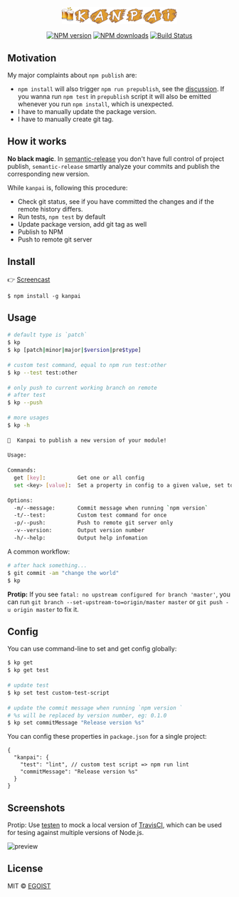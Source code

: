 <p align="center">
  <img src="media/kanpai.png" width="260"/>
</p>

<p align="center">
<a href="https://npmjs.com/package/kanpai"><img src="https://img.shields.io/npm/v/kanpai.svg" alt="NPM version"></a>
<a href="https://npmjs.com/package/kanpai"><img src="https://img.shields.io/npm/dm/kanpai.svg" alt="NPM downloads"></a>
<a href="https://circleci.com/gh/egoist/kanpai"><img src="https://img.shields.io/circleci/project/egoist/kanpai/master.svg" alt="Build Status"></a>
</p>

## Motivation

My major complaints about `npm publish` are:

- `npm install` will also trigger `npm run prepublish`, see the [discussion](https://github.com/npm/npm/issues/3059). If you wanna run `npm test` in `prepublish` script it will also be emitted whenever you run `npm install`, which is unexpected.
- I have to manually update the package version.
- I have to manually create git tag.

## How it works

**No black magic**. In [semantic-release](https://github.com/semantic-release/semantic-release) you don't have full control of project publish, `semantic-release` smartly analyze your commits and publish the corresponding new version.

While `kanpai` is, following this procedure:

- Check git status, see if you have committed the changes and if the remote history differs.
- Run tests, `npm test` by default
- Update package version, add git tag as well
- Publish to NPM
- Push to remote git server

## Install

👉 [Screencast](/media/screencast.gif)

```
$ npm install -g kanpai
```

## Usage

```bash
# default type is `patch`
$ kp
$ kp [patch|minor|major|$version|pre$type]

# custom test command, equal to npm run test:other
$ kp --test test:other

# only push to current working branch on remote
# after test
$ kp --push

# more usages
$ kp -h

🍻  Kanpai to publish a new version of your module!

Usage:

Commands:
  get [key]:          Get one or all config
  set <key> [value]:  Set a property in config to a given value, set to be null if no value shown

Options:
  -m/--message:       Commit message when running `npm version`
  -t/--test:          Custom test command for once
  -p/--push:          Push to remote git server only
  -v--version:        Output version number
  -h/--help:          Output help infomation
```

A common workflow:

```bash
# after hack something...
$ git commit -am "change the world"
$ kp
```

**Protip:** If you see `fatal: no upstream configured for branch 'master'`, you can run `git branch --set-upstream-to=origin/master master` or `git push -u origin master` to fix it.

## Config

You can use command-line to set and get config globally:

```bash
$ kp get
$ kp get test

# update test
$ kp set test custom-test-script

# update the commit message when running `npm version `
# %s will be replaced by version number, eg: 0.1.0
$ kp set commitMessage "Release version %s"
```

You can config these properties in `package.json` for a single project:

```
{
  "kanpai": {
    "test": "lint", // custom test script => npm run lint
    "commitMessage": "Release version %s"
  }
}
```

## Screenshots

Protip: Use [testen](https://github.com/egoist/testen) to mock a local version of [TravisCI](https://travis-ci.org/), which can be used for tesing against multiple versions of Node.js.

![preview](https://ooo.0o0.ooo/2016/03/17/56ea4ba76710e.png)

## License

MIT © [EGOIST](https://github.com/egoist)
